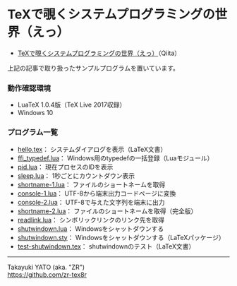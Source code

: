 TeXで覗くシステムプログラミングの世界（えっ）
==============================================

  * [TeXで覗くシステムプログラミングの世界（えっ）]（Qiita）

[TeXで覗くシステムプログラミングの世界（えっ）]: https://qiita.com/zr_tex8r/items/ea1e0511d58ee4b5bf6c

上記の記事で取り扱ったサンプルプログラムを置いています。

### 動作確認環境

  * LuaTeX 1.0.4版（TeX Live 2017収録）
  * Windows 10

### プログラム一覧

  * [hello.tex](./hello.tex)： システムダイアログを表示（LaTeX文書）
  * [ffi_typedef.lua](./ffi_typedef.lua)： Windows用のtypedefの一括登録（Luaモジュール）
  * [pid.lua](./pid.lua)： 現在プロセスのIDを表示
  * [sleep.lua](./sleep.lua)： 1秒ごとにカウントダウン表示
  * [shortname-1.lua](./shortname-1.lua)： ファイルのショートネームを取得
  * [console-1.lua](./console-1.lua)： UTF-8から端末出力コードページに変換
  * [console-2.lua](./console-2.lua)： UTF-8で与えた文字列を端末に出力
  * [shortname-2.lua](./shortname-2.lua)： ファイルのショートネームを取得（完全版）
  * [readlink.lua](./readlink.lua)： シンボリックリンクのリンク先を取得
  * [shutwindown.lua](./shutwindown.lua)： Windowsをシャットダウンする
  * [shutwindown.sty](./shutwindown.sty)： Windowsをシャットダウンする（LaTeXパッケージ）
  * [test-shutwindown.tex](./test-shutwindown.tex)： shutwindownのテスト（LaTeX文書）

--------------------
Takayuki YATO (aka. "ZR")  
https://github.com/zr-tex8r
